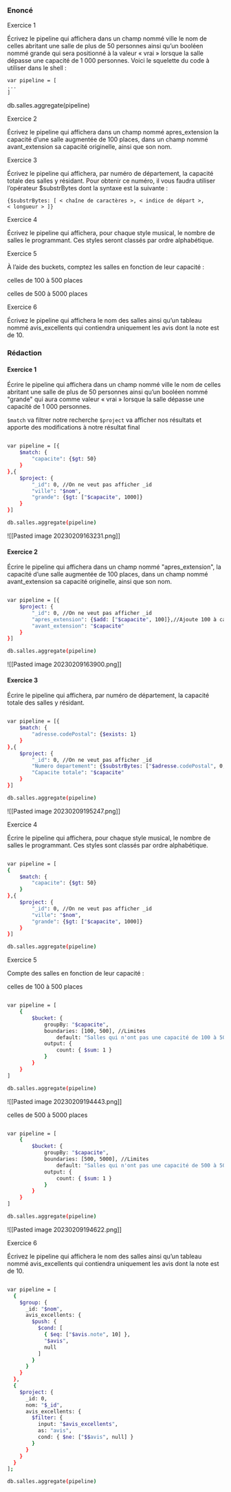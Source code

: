 ### Enoncé

Exercice 1

Écrivez le pipeline qui affichera dans un champ nommé ville le nom de celles abritant une salle de plus de 50 personnes ainsi qu’un booléen nommé grande qui sera positionné à la valeur « vrai » lorsque la salle dépasse une capacité de 1 000 personnes. Voici le squelette du code à utiliser dans le shell :

```
var pipeline = [ 
... 
] 
```

db.salles.aggregate(pipeline) 

Exercice 2

Écrivez le pipeline qui affichera dans un champ nommé apres_extension la capacité d’une salle augmentée de 100 places, dans un champ nommé avant_extension sa capacité originelle, ainsi que son nom.

Exercice 3

Écrivez le pipeline qui affichera, par numéro de département, la capacité totale des salles y résidant. Pour obtenir ce numéro, il vous faudra utiliser l’opérateur $substrBytes dont la syntaxe est la suivante :

```
{$substrBytes: [ < chaîne de caractères >, < indice de départ >, 
< longueur > ]} 
```

Exercice 4

Écrivez le pipeline qui affichera, pour chaque style musical, le nombre de salles le programmant. Ces styles seront classés par ordre alphabétique.

Exercice 5

À l’aide des buckets, comptez les salles en fonction de leur capacité :

celles de 100 à 500 places

celles de 500 à 5000 places

Exercice 6

Écrivez le pipeline qui affichera le nom des salles ainsi qu’un tableau nommé avis_excellents qui contiendra uniquement les avis dont la note est de 10.

### Rédaction

#### Exercice 1

Écrire le pipeline qui affichera dans un champ nommé ville le nom de celles abritant une salle de plus de 50 personnes ainsi qu’un booléen nommé "grande" qui aura comme valeur « vrai » lorsque la salle dépasse une capacité de 1 000 personnes.

`$match` va filtrer notre recherche
`$project` va afficher nos résultats et apporte des modifications à notre résultat final

```bash

var pipeline = [{
	$match: {
		"capacite": {$gt: 50}
	}
},{
	$project: {
		"_id": 0, //On ne veut pas afficher _id
		"ville": "$nom",
		"grande": {$gt: ["$capacite", 1000]}
	}
}]

db.salles.aggregate(pipeline)

```


![[Pasted image 20230209163231.png]]

#### Exercice 2

Écrire le pipeline qui affichera dans un champ nommé "apres_extension", la capacité d’une salle augmentée de 100 places, dans un champ nommé avant_extension sa capacité originelle, ainsi que son nom.

```bash

var pipeline = [{
	$project: {
		"_id": 0, //On ne veut pas afficher _id
		"apres_extension": {$add: ["$capacite", 100]},//Ajoute 100 à capacite
		"avant_extension": "$capacite"
	}
}]

db.salles.aggregate(pipeline)

```

![[Pasted image 20230209163900.png]]

#### Exercice 3

Écrire le pipeline qui affichera, par numéro de département, la capacité totale des salles y résidant.

``` bash

var pipeline = [{
	$match: {
		"adresse.codePostal": {$exists: 1}
	}
},{
	$project: {
		"_id": 0, //On ne veut pas afficher _id
		"Numero departement": {$substrBytes: ["$adresse.codePostal", 0, 2] },
		"Capacite totale": "$capacite"
	}
}]

db.salles.aggregate(pipeline)

```

![[Pasted image 20230209195247.png]]


Exercice 4

Écrire le pipeline qui affichera, pour chaque style musical, le nombre de salles le programmant. Ces styles sont classés par ordre alphabétique.

```bash

var pipeline = [
{
	$match: {
		"capacite": {$gt: 50}
	}
},{
	$project: {
		"_id": 0, //On ne veut pas afficher _id
		"ville": "$nom",
		"grande": {$gt: ["$capacite", 1000]}
	}
}]

db.salles.aggregate(pipeline)

```

Exercice 5

Compte des salles en fonction de leur capacité :

celles de 100 à 500 places

```bash 

var pipeline = [
	{ 
		$bucket: { 
			groupBy: "$capacite", 
			boundaries: [100, 500], //Limites
				default: "Salles qui n'ont pas une capacité de 100 à 500", 
			output: { 
				count: { $sum: 1 } 
			} 
		} 
	}
]

db.salles.aggregate(pipeline)

```

![[Pasted image 20230209194443.png]]


celles de 500 à 5000 places

```bash 

var pipeline = [
	{ 
		$bucket: { 
			groupBy: "$capacite", 
			boundaries: [500, 5000], //Limites
				default: "Salles qui n'ont pas une capacité de 500 à 5000", 
			output: { 
				count: { $sum: 1 } 
			} 
		} 
	}
]

db.salles.aggregate(pipeline)

```

![[Pasted image 20230209194622.png]]


Exercice 6

Écrivez le pipeline qui affichera le nom des salles ainsi qu’un tableau nommé avis_excellents qui contiendra uniquement les avis dont la note est de 10.

```bash 

var pipeline = [
  {
    $group: {
      _id: "$nom",
      avis_excellents: { 
        $push: {
          $cond: [
            { $eq: ["$avis.note", 10] },
            "$avis",
            null
          ]
        }
      }
    }
  },
  {
    $project: {
      _id: 0,
      nom: "$_id",
      avis_excellents: {
        $filter: {
          input: "$avis_excellents",
          as: "avis",
          cond: { $ne: ["$$avis", null] }
        }
      }
    }
  }
];

db.salles.aggregate(pipeline)

```